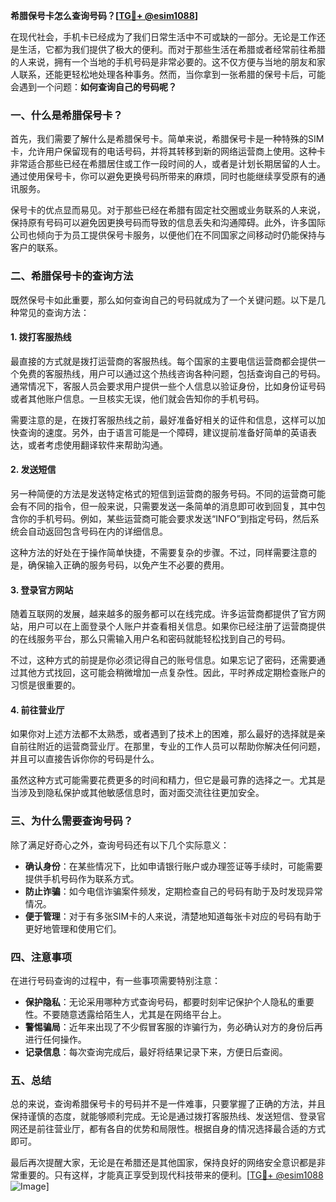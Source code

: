 **希腊保号卡怎么查询号码？[[TG💪+ @esim1088](https://t.me/s/esim1088)]**

在现代社会，手机卡已经成为了我们日常生活中不可或缺的一部分。无论是工作还是生活，它都为我们提供了极大的便利。而对于那些生活在希腊或者经常前往希腊的人来说，拥有一个当地的手机号码是非常必要的。这不仅方便与当地的朋友和家人联系，还能更轻松地处理各种事务。然而，当你拿到一张希腊的保号卡后，可能会遇到一个问题：**如何查询自己的号码呢？**

### 一、什么是希腊保号卡？

首先，我们需要了解什么是希腊保号卡。简单来说，希腊保号卡是一种特殊的SIM卡，允许用户保留现有的电话号码，并将其转移到新的网络运营商上使用。这种卡非常适合那些已经在希腊居住或工作一段时间的人，或者是计划长期居留的人士。通过使用保号卡，你可以避免更换号码所带来的麻烦，同时也能继续享受原有的通讯服务。

保号卡的优点显而易见。对于那些已经在希腊有固定社交圈或业务联系的人来说，保持原有号码可以避免因更换号码而导致的信息丢失和沟通障碍。此外，许多国际公司也倾向于为员工提供保号卡服务，以便他们在不同国家之间移动时仍能保持与客户的联系。

### 二、希腊保号卡的查询方法

既然保号卡如此重要，那么如何查询自己的号码就成为了一个关键问题。以下是几种常见的查询方法：

#### 1. 拨打客服热线

最直接的方式就是拨打运营商的客服热线。每个国家的主要电信运营商都会提供一个免费的客服热线，用户可以通过这个热线咨询各种问题，包括查询自己的号码。通常情况下，客服人员会要求用户提供一些个人信息以验证身份，比如身份证号码或者其他账户信息。一旦核实无误，他们就会告知你的手机号码。

需要注意的是，在拨打客服热线之前，最好准备好相关的证件和信息，这样可以加快查询的速度。另外，由于语言可能是一个障碍，建议提前准备好简单的英语表达，或者考虑使用翻译软件来帮助沟通。

#### 2. 发送短信

另一种简便的方法是发送特定格式的短信到运营商的服务号码。不同的运营商可能会有不同的指令，但一般来说，只需要发送一条简单的消息即可收到回复，其中包含你的手机号码。例如，某些运营商可能会要求发送“INFO”到指定号码，然后系统会自动返回包含号码在内的详细信息。

这种方法的好处在于操作简单快捷，不需要复杂的步骤。不过，同样需要注意的是，确保输入正确的服务号码，以免产生不必要的费用。

#### 3. 登录官方网站

随着互联网的发展，越来越多的服务都可以在线完成。许多运营商都提供了官方网站，用户可以在上面登录个人账户并查看相关信息。如果你已经注册了运营商提供的在线服务平台，那么只需输入用户名和密码就能轻松找到自己的号码。

不过，这种方式的前提是你必须记得自己的账号信息。如果忘记了密码，还需要通过其他方式找回，这可能会稍微增加一点复杂性。因此，平时养成定期检查账户的习惯是很重要的。

#### 4. 前往营业厅

如果你对上述方法都不太熟悉，或者遇到了技术上的困难，那么最好的选择就是亲自前往附近的运营商营业厅。在那里，专业的工作人员可以帮助你解决任何问题，并且可以直接告诉你你的号码是什么。

虽然这种方式可能需要花费更多的时间和精力，但它是最可靠的选择之一。尤其是当涉及到隐私保护或其他敏感信息时，面对面交流往往更加安全。

### 三、为什么需要查询号码？

除了满足好奇心之外，查询号码还有以下几个实际意义：

- **确认身份**：在某些情况下，比如申请银行账户或办理签证等手续时，可能需要提供手机号码作为联系方式。
- **防止诈骗**：如今电信诈骗案件频发，定期检查自己的号码有助于及时发现异常情况。
- **便于管理**：对于有多张SIM卡的人来说，清楚地知道每张卡对应的号码有助于更好地管理和使用它们。

### 四、注意事项

在进行号码查询的过程中，有一些事项需要特别注意：

- **保护隐私**：无论采用哪种方式查询号码，都要时刻牢记保护个人隐私的重要性。不要随意透露给陌生人，尤其是在网络平台上。
- **警惕骗局**：近年来出现了不少假冒客服的诈骗行为，务必确认对方的身份后再进行任何操作。
- **记录信息**：每次查询完成后，最好将结果记录下来，方便日后查阅。

### 五、总结

总的来说，查询希腊保号卡的号码并不是一件难事，只要掌握了正确的方法，并且保持谨慎的态度，就能够顺利完成。无论是通过拨打客服热线、发送短信、登录官网还是前往营业厅，都有各自的优势和局限性。根据自身的情况选择最合适的方式即可。

最后再次提醒大家，无论是在希腊还是其他国家，保持良好的网络安全意识都是非常重要的。只有这样，才能真正享受到现代科技带来的便利。[[TG💪+ @esim1088](https://t.me/s/esim1088) ![Image](https://i.postimg.cc/4NQfJmqS/Snipaste-2025-05-13-00-14-12.png)]